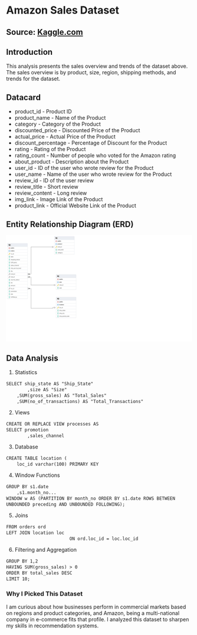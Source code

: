 # Amazon Sales Dataset
## Source: [Kaggle.com](https://www.kaggle.com/datasets/karkavelrajaj/amazon-sales-dataset)
## Introduction
This analysis presents the sales overview and trends of the dataset above. The sales overview is by product, size, region, shipping methods, and trends for the dataset.
## Datacard
- product_id - Product ID
- product_name - Name of the Product
- category - Category of the Product
- discounted_price - Discounted Price of the Product
- actual_price - Actual Price of the Product
- discount_percentage - Percentage of Discount for the Product
- rating - Rating of the Product
- rating_count - Number of people who voted for the Amazon rating
- about_product - Description about the Product
- user_id - ID of the user who wrote review for the Product
- user_name - Name of the user who wrote review for the Product
- review_id - ID of the user review
- review_title - Short review
- review_content - Long review
- img_link - Image Link of the Product
- product_link - Official Website Link of the Product
## Entity Relationship Diagram (ERD)
![Entity Relationship Diagram.](ProjectERD.png)
## Data Analysis
1. Statistics
```
SELECT ship_state AS "Ship_State"
		,size AS "Size"
  	,SUM(gross_sales) AS "Total_Sales"
  	,SUM(no_of_transactions) AS "Total_Transactions"
```
2. Views
```
CREATE OR REPLACE VIEW processes AS
SELECT promotion
		,sales_channel
```
3. Database
```
CREATE TABLE location (
	loc_id varchar(100) PRIMARY KEY
```
4. Window Functions
```
GROUP BY s1.date
	,s1.month_no...
WINDOW w AS (PARTITION BY month_no ORDER BY s1.date ROWS BETWEEN UNBOUNDED preceding AND UNBOUNDED FOLLOWING);
```
5. Joins
```
FROM orders ord
LEFT JOIN location loc
						ON ord.loc_id = loc.loc_id
```
6. Filtering and Aggregation
```
GROUP BY 1,2
HAVING SUM(gross_sales) > 0
ORDER BY total_sales DESC
LIMIT 10;
```
### Why I Picked This Dataset
I am curious about how businesses perform in commercial markets based on regions and product categories, and Amazon, being a multi-national company in e-commerce fits that profile. I analyzed this dataset to sharpen my skills in recommendation systems.
